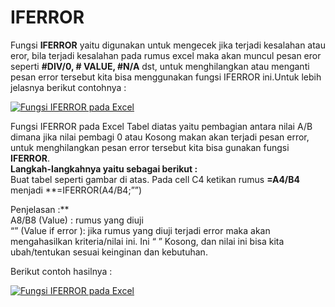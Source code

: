 # IFERROR

Fungsi **IFERROR** yaitu digunakan untuk mengecek jika terjadi kesalahan atau eror, bila terjadi kesalahan pada rumus excel maka akan muncul pesan eror seperti **\#DIV/0, \# VALUE, \#N/A** dst, untuk menghilangkan atau menganti pesan error tersebut kita bisa menggunakan fungsi IFERROR ini.Untuk lebih jelasnya berikut contohnya :

[![Fungsi IFERROR pada Excel](https://i1.wp.com/www.belajaroffice.com/wp-content/uploads/2013/12/if-error.jpg?resize=294%2C257)](https://i1.wp.com/www.belajaroffice.com/wp-content/uploads/2013/12/if-error.jpg)

Fungsi IFERROR pada Excel Tabel diatas yaitu pembagian antara nilai A/B dimana jika nilai pembagi 0 atau Kosong makan akan terjadi pesan error, untuk menghilangkan pesan error tersebut kita bisa gunakan fungsi **IFERROR**.  
**Langkah-langkahnya yaitu sebagai berikut :**  
Buat tabel seperti gambar di atas. Pada cell C4 ketikan rumus **=A4/B4** menjadi  **=IFERROR\(A4/B4;””\)  
  
Penjelasan :**   
A8/B8 \(Value\) : rumus yang diuji  
“” \(Value if error \): jika rumus yang diuji terjadi error maka akan mengahasilkan kriteria/nilai ini. Ini “ ” Kosong, dan nilai ini bisa kita ubah/tentukan sesuai keinginan dan kebutuhan.  
  
Berikut contoh hasilnya :

[![Fungsi IFERROR pada Excel](https://i0.wp.com/www.belajaroffice.com/wp-content/uploads/2013/12/if-error2-300x201.jpg?resize=320%2C215)](https://i1.wp.com/www.belajaroffice.com/wp-content/uploads/2013/12/if-error2.jpg)  


